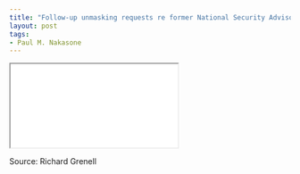 ```yaml
---
title: "Follow-up unmasking requests re former National Security Advisor \[Michael Flynn\]"
layout: post
tags:
- Paul M. Nakasone
---
```


<iframe class="pdf" src="/assets/2020-05-13-ODNI-to-CEG-RHJ-Unmasking.pdf"></iframe>

Source: Richard Grenell
